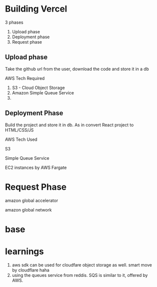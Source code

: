 # Building Vercel

3 phases

1. Upload phase
2. Deployment phase
3. Request phase


## Upload phase

Take the github url from the user, download the code and store it in a db



AWS Tech Required

1. S3 - Cloud Object Storage
2. Amazon Simple Queue Service
3.


## Deployment Phase

Build the project and store it in db. As in convert React project to HTML/CSS/JS


AWS Tech Used

S3

Simple Queue Service

EC2 instances by AWS Fargate


# Request Phase


amazon global accelerator

amazon global network
# base



# learnings
1. aws sdk can be used for cloudfare object storage as well. smart move by cloudflare haha
2. using the queues service from reddis. SQS is similar to it, offered by AWS.

